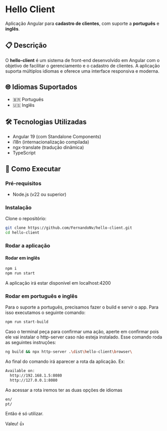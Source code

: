 # Hello Client

Aplicação Angular para **cadastro de clientes**, com suporte a **português** e **inglês**.

## 📋 Descrição

O **hello-client** é um sistema de front-end desenvolvido em Angular com o objetivo de facilitar o gerenciamento e o cadastro de clientes. A aplicação suporta múltiplos idiomas e oferece uma interface responsiva e moderna.

## 🌐 Idiomas Suportados

- 🇧🇷 Português
- 🇺🇸 Inglês

## 🛠️ Tecnologias Utilizadas

- Angular 19 (com Standalone Components)
- i18n (internacionalização compilada)
- ngx-translate (tradução dinâmica)
- TypeScript

## 🚀 Como Executar

### Pré-requisitos

- Node.js (v22 ou superior)

### Instalação
Clone o repositório:

```bash
git clone https://github.com/FernandoNv/hello-client.git
cd hello-client
```

### Rodar a aplicação

#### Rodar em inglês
```bash
npm i
npm run start
```
A aplicação irá estar disponível em localhost:4200

### Rodar em português e inglês
Para o suporte a português, precisamos fazer o build e servir o app. Para isso executamos o seguinte comando:
```bash
npm run start-build
```
Caso o terminal peça para confirmar uma ação, aperte em confirmar pois ele vai instalar o http-server caso não esteja instalado. Esse comando roda as seguintes instruções:
```bash
ng build && npx http-server .\dist\hello-client\browser\
```

Ao final do comando irá aparecer a rota da aplicação.
Ex:
```bash
Available on:
  http://192.168.1.5:8080
  http://127.0.0.1:8080
```
Ao acessar a rota iremos ter as duas opções de idiomas
```bash
en/
pt/
```
Então é só utilizar.

Valeu! 👍
